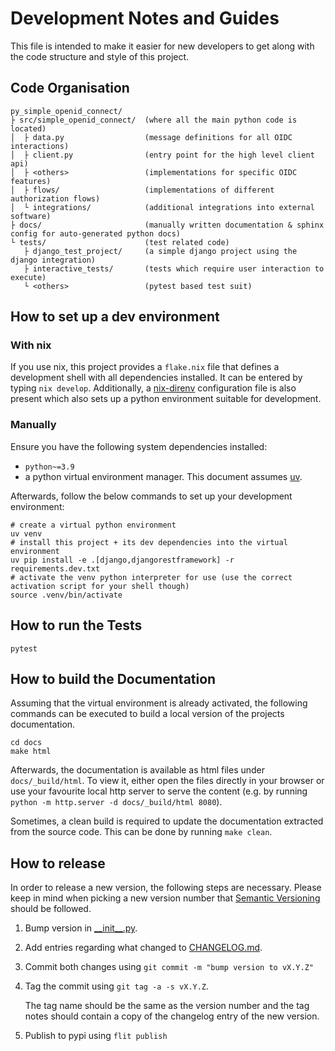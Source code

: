 # Development Notes and Guides

This file is intended to make it easier for new developers to get along with the code structure
and style of this project.

## Code Organisation

```text
py_simple_openid_connect/
├ src/simple_openid_connect/  (where all the main python code is located)
│  ├ data.py                  (message definitions for all OIDC interactions)
│  ├ client.py                (entry point for the high level client api)
│  ├ <others>                 (implementations for specific OIDC features)
│  ├ flows/                   (implementations of different authorization flows)
│  └ integrations/            (additional integrations into external software)
├ docs/                       (manually written documentation & sphinx config for auto-generated python docs)
└ tests/                      (test related code)
   ├ django_test_project/     (a simple django project using the django integration)
   ├ interactive_tests/       (tests which require user interaction to execute)
   └ <others>                 (pytest based test suit)
```

## How to set up a dev environment

### With nix

If you use nix, this project provides a `flake.nix` file that defines a development shell with all dependencies installed.
It can be entered by typing `nix develop`.
Additionally, a [nix-direnv](https://github.com/nix-community/nix-direnv) configuration file is also present which also sets up a python environment suitable for development.

### Manually

Ensure you have the following system dependencies installed:
- `python~=3.9`
- a python virtual environment manager. This document assumes [uv](https://github.com/astral-sh/uv).

Afterwards, follow the below commands to set up your development environment:

```shell
# create a virtual python environment
uv venv
# install this project + its dev dependencies into the virtual environment
uv pip install -e .[django,djangorestframework] -r requirements.dev.txt
# activate the venv python interpreter for use (use the correct activation script for your shell though)
source .venv/bin/activate
```

## How to run the Tests

```shell
pytest
```

## How to build the Documentation

Assuming that the virtual environment is already activated, the following commands can be executed to build a local
version of the projects documentation.

```shell
cd docs
make html
```

Afterwards, the documentation is available as html files under `docs/_build/html`.
To view it, either open the files directly in your browser or use your favourite local http server to serve the content
(e.g. by running `python -m http.server -d docs/_build/html 8080`).

Sometimes, a clean build is required to update the documentation extracted from the source code.
This can be done by running `make clean`.

## How to release

In order to release a new version, the following steps are necessary.
Please keep in mind when picking a new version number that [Semantic Versioning](https://semver.org/) should be followed.

1. Bump version in [\_\_init\_\_.py](./src/simple_openid_connect/__init__.py).
2. Add entries regarding what changed to [CHANGELOG.md](./CHANGELOG.md).
3. Commit both changes using `git commit -m "bump version to vX.Y.Z"`
4. Tag the commit using `git tag -a -s vX.Y.Z`.

   The tag name should be the same as the version number and the tag notes should contain a copy of the changelog entry of the new version.
5. Publish to pypi using `flit publish`
